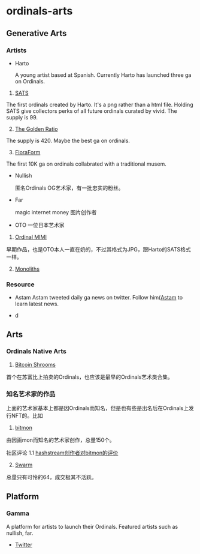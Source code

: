 # ordinals-arts
## Generative Arts

### Artists
- Harto
  
  A young artist based at Spanish. Currently Harto has launched three ga on Ordinals.
1. [SATS](https://magiceden.io/ordinals/marketplace/sats)

The first ordinals created by Harto. It's a png rather than a html file. Holding SATS give collectors perks of all future ordinals curated by vivid. The supply is 99.

2. [The Golden Ratio](https://magiceden.io/ordinals/marketplace/the-golden-ratio)

The supply is 420. Maybe the best ga on ordinals.

3. [FloraForm](https://magiceden.io/ordinals/marketplace/floraforms-by-harto)

The first 10K ga on ordinals collabrated with a traditional musem.
     
- Nullish
  
  匿名Ordinals OG艺术家，有一批忠实的粉丝。
  
- Far
  
  magic internet money 图片创作者
  
- OTO
  一位日本艺术家
  
1. [Ordinal MIMI](https://magiceden.io/ordinals/marketplace/ordinal-mimi)

早期作品，也是OTO本人一直在奶的，不过其格式为JPG，跟Harto的SATS格式一样。

2. [Monoliths](https://magiceden.io/ordinals/marketplace/monoliths)
  
  
### Resource
- Astam
Astam tweeted daily ga news on twitter. Follow him([Astam](https://twitter.com/astamcloud) to learn latest news.

- d

## Arts
### Ordinals Native Arts
1. [Bitcoin Shrooms](https://magiceden.io/ordinals/marketplace/bitcoinshrooms)

首个在苏富比上拍卖的Ordinals，也应该是最早的Ordinals艺术类合集。



### 知名艺术家的作品
上面的艺术家基本上都是因Ordinals而知名，但是也有些是出名后在Ordinals上发行NFT的。比如

1. [bitmon](https://magiceden.io/ordinals/marketplace/bitmon)

由因画mon而知名的艺术家创作，总量150个。

社区评论
1.1 [hashstream创作者对bitmon的评价](https://twitter.com/sertx92/status/1767615232178794566)

2. [Swarm](https://magiceden.io/ordinals/marketplace/swarm)

总量只有可怜的64，成交极其不活跃。

## Platform
### Gamma
A platform for artists to launch their Ordinals. Featured artists such as nullish, far.

- [Twitter](https://twitter.com/trygamma)
